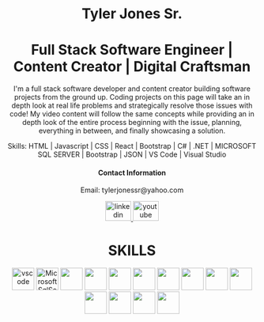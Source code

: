 <h1 align='center'>Tyler Jones Sr.</h1>

<h1 align='center' >Full Stack Software Engineer | Content Creator | Digital Craftsman</h1>


<p align='center'>I'm a full stack software developer and content creator building software projects from the ground up. Coding projects on this page will take an in depth look at real life problems and strategically resolve those issues with code! My video content will follow the same concepts while providing an in depth look of the entire process beginning with the issue, planning, everything in between, and finally showcasing a solution.</p> 

<p align='center' >Skills: HTML | Javascript | CSS | React | Bootstrap | C# | .NET | MICROSOFT SQL SERVER | Bootstrap | JSON | VS Code | Visual Studio </p> 

<h4 align='center'>Contact Information</h4>
<p align='center'>Email: tylerjonessr@yahoo.com</p>
<div align="center">
  <a href="https://www.linkedin.com/in/tylerjonessr/" target="_blank">
    <img src="https://raw.githubusercontent.com/maurodesouza/profile-readme-generator/master/src/assets/icons/social/linkedin/default.svg" width="52" height="40" alt="linkedin logo"  width='45' height='45'/>
  </a>
  <a href="https://www.youtube.com/channel/UCUiwfcjQ1GBeMwpkyxyyROg" target="_blank">
    <img src="https://raw.githubusercontent.com/maurodesouza/profile-readme-generator/master/src/assets/icons/social/youtube/default.svg" width="52" height="40" alt="youtube logo"  width='45' height='45'/>
  </a>
</div>

###

<h1 align='center'>SKILLS</h1>
<p align="center">
<img src="https://cdn.jsdelivr.net/gh/devicons/devicon/icons/vscode/vscode-original.svg" alt="vscode" width="45" height="45"/>
<img src="https://cdn.jsdelivr.net/gh/devicons/devicon/icons/microsoftsqlserver/microsoftsqlserver-plain.svg" alt="MicrosoftSqlServer width="45" height="45"/>
<img src="https://cdn.jsdelivr.net/gh/devicons/devicon/icons/javascript/javascript-original.svg" width="45" height="45"/>
<img src="https://cdn.jsdelivr.net/gh/devicons/devicon/icons/html5/html5-original.svg" width="45" height="45"/>
<img src="https://cdn.jsdelivr.net/gh/devicons/devicon/icons/nodejs/nodejs-original.svg" width="45" height="45"/>
<img src="https://cdn.jsdelivr.net/gh/devicons/devicon/icons/bootstrap/bootstrap-original.svg" width="45" height="45"/>
<img src="https://cdn.jsdelivr.net/gh/devicons/devicon/icons/css3/css3-original.svg" width="45" height="45"/>
<img src="https://cdn.jsdelivr.net/gh/devicons/devicon/icons/dotnetcore/dotnetcore-original.svg" width="45" height="45"/>
<img src="https://cdn.jsdelivr.net/gh/devicons/devicon/icons/bash/bash-original.svg" width="45" height="45"/>
<img src="https://cdn.jsdelivr.net/gh/devicons/devicon/icons/csharp/csharp-original.svg" width="45" height="45"/>
<img src="https://cdn.jsdelivr.net/gh/devicons/devicon/icons/git/git-original.svg" width="45" height="45"/>
<img src="https://cdn.jsdelivr.net/gh/devicons/devicon/icons/java/java-original.svg" width="45" height="45"/>
<img src="https://cdn.jsdelivr.net/gh/devicons/devicon/icons/visualstudio/visualstudio-plain.svg" width="45" height="45"/>
<img src="https://cdn.jsdelivr.net/gh/devicons/devicon/icons/yarn/yarn-original.svg" width="45" height="45"/>
</p>
